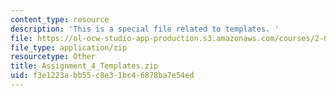 ```yaml
---
content_type: resource
description: 'This is a special file related to templates. '
file: https://ol-ocw-studio-app-production.s3.amazonaws.com/courses/2-086-numerical-computation-for-mechanical-engineers-spring-2013/f3e1223abb55c8e31bc46878ba7e54ed_Assignment_4_Templates.zip
file_type: application/zip
resourcetype: Other
title: Assignment_4_Templates.zip
uid: f3e1223a-bb55-c8e3-1bc4-6878ba7e54ed
---
```

